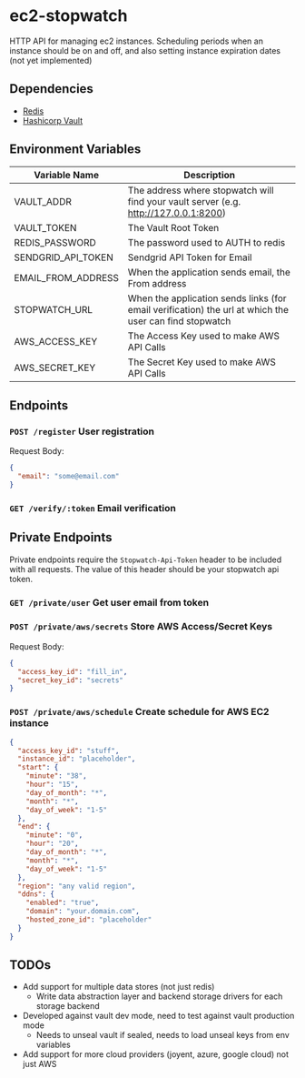 # ec2-stopwatch
HTTP API for managing ec2 instances. Scheduling periods when an instance should be on and off, and also setting instance expiration dates (not yet implemented)

## Dependencies
* [Redis](http://redis.io/)
* [Hashicorp Vault](https://vaultproject.io/)

## Environment Variables
Variable Name | Description
------------ | -------------
VAULT_ADDR | The address where stopwatch will find your vault server (e.g. http://127.0.0.1:8200)
VAULT_TOKEN | The Vault Root Token
REDIS_PASSWORD | The password used to AUTH to redis
SENDGRID_API_TOKEN | Sendgrid API Token for Email
EMAIL_FROM_ADDRESS | When the application sends email, the From address
STOPWATCH_URL | When the application sends links (for email verification) the url at which the user can find stopwatch
AWS_ACCESS_KEY | The Access Key used to make AWS API Calls
AWS_SECRET_KEY | The Secret Key used to make AWS API Calls

## Endpoints

### `POST /register` User registration

Request Body: 
```json
{
  "email": "some@email.com"
}
```

### `GET /verify/:token` Email verification

## Private Endpoints
Private endpoints require the `Stopwatch-Api-Token` header to be included with all requests. The value of this header should be your stopwatch api token.

### `GET /private/user` Get user email from token

### `POST /private/aws/secrets` Store AWS Access/Secret Keys
Request Body:
```json
{
  "access_key_id": "fill_in",
  "secret_key_id": "secrets"
}
```

### `POST /private/aws/schedule` Create schedule for AWS EC2 instance
```json
{
  "access_key_id": "stuff",
  "instance_id": "placeholder",
  "start": {
    "minute": "38",
    "hour": "15",
    "day_of_month": "*",
    "month": "*",
    "day_of_week": "1-5"
  },
  "end": {
    "minute": "0",
    "hour": "20",
    "day_of_month": "*",
    "month": "*",
    "day_of_week": "1-5"
  },
  "region": "any valid region",
  "ddns": {
    "enabled": "true",
    "domain": "your.domain.com",
    "hosted_zone_id": "placeholder"
  }
}
```

## TODOs
* Add support for multiple data stores (not just redis)
  * Write data abstraction layer and backend storage drivers for each storage backend
* Developed against vault dev mode, need to test against vault production mode
  * Needs to unseal vault if sealed, needs to load unseal keys from env variables
* Add support for more cloud providers (joyent, azure, google cloud) not just AWS
